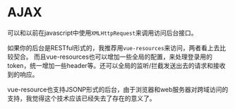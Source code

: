 # AJAX


可以和以前在javascript中使用`XMLHttpRequest`来调用访问后台接口。


如果你的后台是RESTful形式的，我推荐用`vue-resources`来访问，两者看上去比较契合。 而且vue-resources也可以增加一些全局的配置，来处理登录用的token，统一增加一些header等。还可以全局的监听/拦截发送出去的请求和接收到的响应。

vue-resource也支持JSONP形式的后台，由于浏览器和web服务器对跨域访问的支持，我觉得这个技术应该已经失去了存在的意义了。
